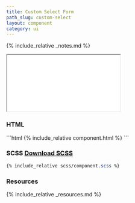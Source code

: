 ```yaml
---
title: Custom Select Form
path_slug: custom-select
layout: component
category: ui
---
```


{% include_relative _notes.md %}

<iframe src="{{ site.baseurl}}/component/{{ page.path_slug }}/example.html"></iframe>

<h3>HTML</h3>
```html
{% include_relative component.html %}
```
<h3>SCSS <a href="scss/component.scss">Download SCSS</a></h3>

```scss
{% include_relative scss/component.scss %}
```

<h3>Resources</h3>

{% include_relative _resources.md %}
